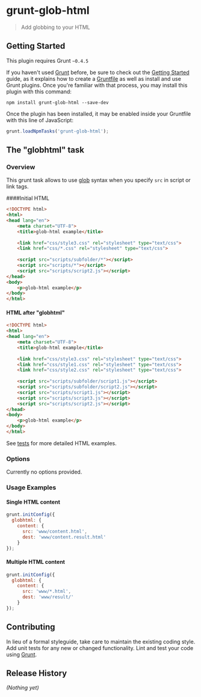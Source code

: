# grunt-glob-html

> Add globbing to your HTML

## Getting Started
This plugin requires Grunt `~0.4.5`

If you haven't used [Grunt](http://gruntjs.com/) before, be sure to check out the [Getting Started](http://gruntjs.com/getting-started) guide, as it explains how to create a [Gruntfile](http://gruntjs.com/sample-gruntfile) as well as install and use Grunt plugins. Once you're familiar with that process, you may install this plugin with this command:

```shell
npm install grunt-glob-html --save-dev
```

Once the plugin has been installed, it may be enabled inside your Gruntfile with this line of JavaScript:

```js
grunt.loadNpmTasks('grunt-glob-html');
```

## The "globhtml" task

### Overview

This grunt task allows to use [glob](https://github.com/isaacs/node-glob) syntax when you specify `src` in script or link tags.

####Initial HTML

```html
<!DOCTYPE html>
<html>
<head lang="en">
    <meta charset="UTF-8">
    <title>glob-html example</title>
    
    <link href="css/style3.css" rel="stylesheet" type="text/css">
    <link href="css/*.css" rel="stylesheet" type="text/css">
    
    <script src="scripts/subfolder/*"></script>
    <script src="scripts/*"></script>
    <script src="scripts/script2.js"></script>
</head>
<body>
    <p>glob-html example</p>
</body>
</html>
```

#### HTML after "globhtml"

```html
<!DOCTYPE html>
<html>
<head lang="en">
    <meta charset="UTF-8">
    <title>glob-html example</title>
    
    <link href="css/style3.css" rel="stylesheet" type="text/css">
    <link href="css/style1.css" rel="stylesheet" type="text/css">
    <link href="css/style2.css" rel="stylesheet" type="text/css">
    	
    <script src="scripts/subfolder/script1.js"></script>
    <script src="scripts/subfolder/script2.js"></script>
    <script src="scripts/script1.js"></script>
    <script src="scripts/script3.js"></script>
    <script src="scripts/script2.js"></script>
</head>
<body>
    <p>glob-html example</p>
</body>
</html>
```

See [tests](https://github.com/gevgeny/grunt-glob-html/tree/master/test/examples) for more detailed HTML examples.

### Options

Currently no options provided.

### Usage Examples

#### Single HTML content

```js
grunt.initConfig({
  globhtml: {
    content: {
      src: 'www/content.html',
      dest: 'www/content.result.html'
    }
});
```

#### Multiple HTML content

```js
grunt.initConfig({
  globhtml: {
    content: {
      src: 'www/*.html',
      dest: 'www/result/'
    }
});
```
## Contributing
In lieu of a formal styleguide, take care to maintain the existing coding style. Add unit tests for any new or changed functionality. Lint and test your code using [Grunt](http://gruntjs.com/).

## Release History
_(Nothing yet)_